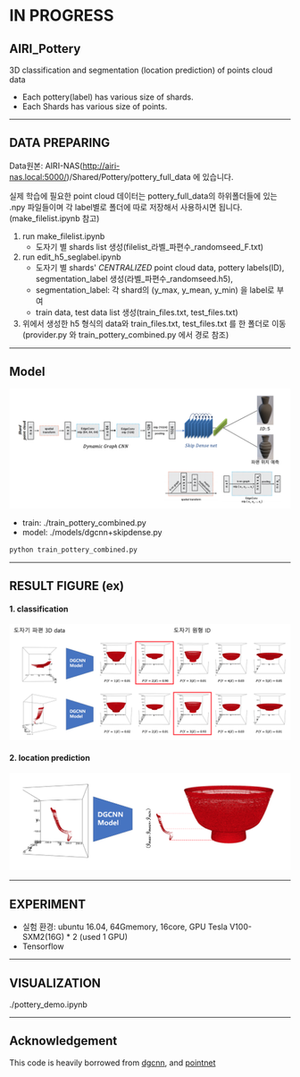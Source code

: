 # IN PROGRESS

## AIRI_Pottery
3D classification and segmentation (location prediction) of points cloud data
* Each pottery(label) has various size of shards.  
* Each Shards has various size of points.  

---

## DATA PREPARING  
Data원본: AIRI-NAS(http://airi-nas.local:5000/)/Shared/Pottery/pottery_full_data 에 있습니다.  

실제 학습에 필요한 point cloud 데이터는 pottery_full_data의 하위폴더들에 있는 .npy 파일들이며 각 label별로 폴더에 따로 저장해서 사용하시면 됩니다.(make_filelist.ipynb 참고)  


1. run make_filelist.ipynb 
   * 도자기 별 shards list 생성(filelist_라벨_파편수_randomseed_F.txt)  
2. run edit_h5_seglabel.ipynb 
   * 도자기 별 shards' *CENTRALIZED* point cloud data, pottery labels(ID), segmentation_label 생성(라벨_파편수_randomseed.h5),
   * segmentation_label: 각 shard의 (y_max, y_mean, y_min) 을 label로 부여
   * train data, test data list 생성(train_files.txt, test_files.txt)
3. 위에서 생성한 h5 형식의 data와 train_files.txt, test_files.txt 를 한 폴더로 이동(provider.py 와 train_pottery_combined.py 에서 경로 참조)  

---

## Model

![model](./images/model.png)

  
- train: ./train_pottery_combined.py  
- model: ./models/dgcnn+skipdense.py   

```bash
python train_pottery_combined.py
```

---

## RESULT FIGURE (ex)
#### 1. classification  
![classification](./images/classification.png)


#### 2. location prediction  
![segmentation](./images/segmentation.png)

---

## EXPERIMENT
- 실험 환경: ubuntu 16.04, 64Gmemory, 16core, GPU Tesla V100-SXM2(16G) * 2 (used 1 GPU)  
- Tensorflow
 
---

## VISUALIZATION
./pottery_demo.ipynb

---

## Acknowledgement
This code is heavily borrowed from [dgcnn](https://github.com/WangYueFt/dgcnn), and [pointnet](https://github.com/charlesq34/pointnet)

